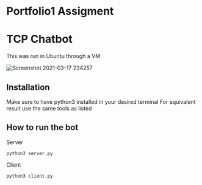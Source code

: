 # Portfolio1 Assigment

# TCP Chatbot
This was run in Ubuntu through a VM

![Screenshot 2021-03-17 234257](https://user-images.githubusercontent.com/54141216/111548141-8742e480-877a-11eb-8ac0-67f1d472e06c.png)

## Installation

Make sure to have python3 installed in your desired terminal
For equivalent result use the same tools as listed

## How to run the bot
Server

```
python3 server.py 
```
Client
```
python3 client.py
```

     
